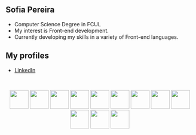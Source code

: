 ## Sofia Pereira

- Computer Science Degree in FCUL
- My interest is Front-end development.
- Currently developing my skills in a variety of Front-end languages.

## My profiles
- [LinkedIn](https://www.linkedin.com/in/pereira-sofia/)

<br>
<p align="center">
  <img src="https://cdn.jsdelivr.net/gh/devicons/devicon/icons/java/java-original.svg" width="50"/>
  <img src="https://cdn.jsdelivr.net/gh/devicons/devicon/icons/javascript/javascript-original.svg" width="50"/>
  <img src="https://cdn.jsdelivr.net/gh/devicons/devicon/icons/html5/html5-original.svg" width="50"/>
  <img src="https://cdn.jsdelivr.net/gh/devicons/devicon/icons/css3/css3-original.svg" width="50"/>
  <img src="https://cdn.jsdelivr.net/gh/devicons/devicon/icons/haskell/haskell-original.svg" width="50"/>
  <img src="https://cdn.jsdelivr.net/gh/devicons/devicon/icons/angularjs/angularjs-original.svg" width="50"/>
  <img src="https://cdn.jsdelivr.net/gh/devicons/devicon@latest/icons/nodejs/nodejs-original-wordmark.svg" width="50"/>          
  <img src="https://cdn.jsdelivr.net/gh/devicons/devicon@latest/icons/bootstrap/bootstrap-original.svg" width="50"/>
  <img src="https://cdn.jsdelivr.net/gh/devicons/devicon@latest/icons/blazor/blazor-original.svg" width="50"/>
  <img src="https://cdn.jsdelivr.net/gh/devicons/devicon@latest/icons/dotnetcore/dotnetcore-original.svg" width="50"/>
  <img src="https://cdn.jsdelivr.net/gh/devicons/devicon@latest/icons/vuejs/vuejs-original.svg" width="50"/>     
  <img src="https://cdn.jsdelivr.net/gh/devicons/devicon@latest/icons/tailwindcss/tailwindcss-original.svg"  width="50"/>   
          
</p>
